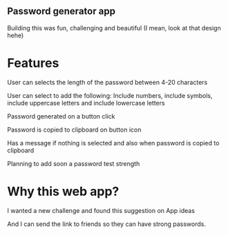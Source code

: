 ## Password generator app

Building this was fun, challenging and beautiful (I mean, look at that design hehe)

# Features

User can selects the length of the password between 4-20 characters

User can select to add the following: Include numbers, include symbols, include uppercase letters and include lowercase letters

Password generated on a button click

Password is copied to clipboard on button icon

Has a message if nothing is selected and also when password is copied to clipboard

Planning to add soon a password test strength

# Why this web app? 

I wanted a new challenge and found this suggestion on App ideas

And I can send the link to friends so they can have strong passwords.
